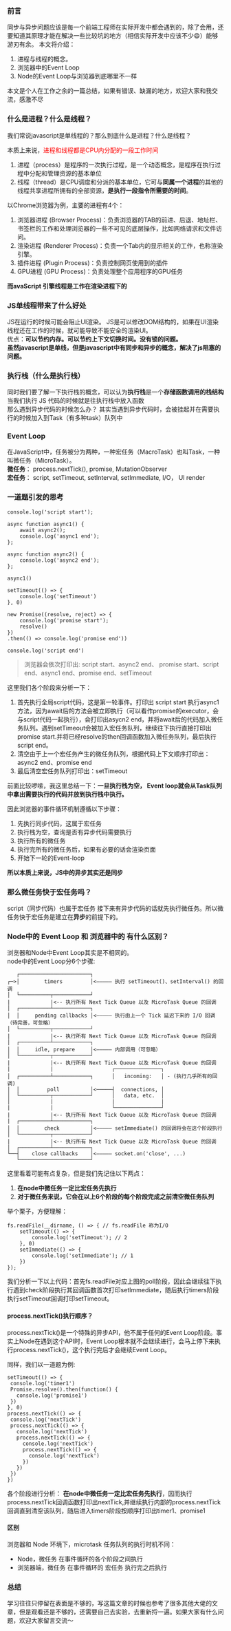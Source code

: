 ### 前言
同步与异步问题应该是每一个前端工程师在实际开发中都会遇到的，除了会用，还要知道其原理才能在解决一些比较坑的地方（相信实际开发中应该不少😄）能够游刃有余。
本文将介绍：
1. 进程与线程的概念。
2. 浏览器中的Event Loop
3. Node的Event Loop与浏览器到底哪里不一样</br>

本文是个人在工作之余的一篇总结，如果有错误、缺漏的地方，欢迎大家和我交流，感激不尽
### 什么是进程？什么是线程？
我们常说javascript是单线程的？那么到底什么是进程？什么是线程？</br>

本质上来说，<span style="color:red">进程和线程都是CPU内分配的一段工作时间</span>
1. 进程（process）是程序的一次执行过程，是一个动态概念，是程序在执行过程中分配和管理资源的基本单位
2. 线程（thread）是CPU调度和分派的基本单位，它可与**同属一个进程**的其他的线程共享进程所拥有的全部资源，**是执行一段指令所需要的时间**。

以Chrome浏览器为例，主要的进程有4个：
1. 浏览器进程 (Browser Process)：负责浏览器的TAB的前进、后退、地址栏、书签栏的工作和处理浏览器的一些不可见的底层操作，比如网络请求和文件访问。
2. 渲染进程 (Renderer Process)：负责一个Tab内的显示相关的工作，也称渲染引擎。
3. 插件进程 (Plugin Process)：负责控制网页使用到的插件
4. GPU进程 (GPU Process)：负责处理整个应用程序的GPU任务</br>

**而avaScript 引擎线程是工作在渲染进程下的**

### JS单线程带来了什么好处
JS在运行的时候可能会阻止UI渲染。
JS是可以修改DOM结构的，如果在UI渲染线程还在工作的时候，就可能导致不能安全的渲染UI。</br>
优点：**可以节约内存。可以节约上下文切换时间。没有锁的问题。**</br>
**虽然javascript是单线，但是javascript中有同步和异步的概念，解决了js阻塞的问题。**

### 执行栈（什么是执行栈）
同时我们要了解一下执行栈的概念，可以认为**执行栈**是一个**存储函数调用的栈结构**
当我们执行 JS 代码的时候就是往执行栈中放入函数</br>
那么遇到异步代码的时候怎么办？
其实当遇到异步代码时，会被挂起并在需要执行的时候加入到Task（有多种task）队列中

### Event Loop
在JavaScript中，任务被分为两种，一种宏任务（MacroTask）也叫Task，一种叫微任务（MicroTask）。</br>
**微任务**： process.nextTick(), promise, MutationObserver</br>
**宏任务**： script, setTimeout, setInterval, setImmediate, I/O， UI render
</br>

### 一道题引发的思考

```
console.log('script start');

async function async1() {
    await async2();
    console.log('async1 end');
};

async function async2() {
    console.log('async2 end');
};

async1()

setTimeout(() => {
    console.log('setTimeout')
}, 0)

new Promise((resolve, reject) => {
    console.log('promise start');
    resolve()
})
.then(() => console.log('promise end'))

console.log('script end')
```
> 浏览器会依次打印出: script start、async2 end、 promise start、script end、async1 end、promise end、setTimeout</br>

这里我们各个阶段来分析一下：
1. 首先执行全局script代码，这是第一轮事件。打印出 script start
执行async1方法，因为await后的方法会被立即执行（可以看作promise的executor，会与script代码一起执行），会打印出asycn2 end，并将await后的代码加入微任务队列。遇到setTimeout会被加入宏任务队列，继续往下执行直接打印出promise start.并将已经resolve的then回调函数加入微任务队列，最后执行script end。</br>
2. 清空由于上一个宏任务产生的微任务队列，根据代码上下文顺序打印出：async2 end、promise end
3. 最后清空宏任务队列打印出：setTimeout</br>

前面比较啰嗦，我这里总结一下：**一旦执行栈为空， Event loop就会从Task队列中拿出需要执行的代码并放到执行栈中执行。**</br>

<span>因此浏览器的事件循环机制遵循以下步骤：
1. 先执行同步代码，这属于宏任务
2. 执行栈为空，查询是否有异步代码需要执行
3. 执行所有的微任务
4. 执行完所有的微任务后，如果有必要的话会渲染页面
5. 开始下一轮的Event-loop
</span></br>

**所以本质上来说，JS中的异步其实还是同步**

### 那么微任务快于宏任务吗？
script（同步代码）也属于宏任务 接下来有异步代码的话就先执行微任务。所以微任务快于宏任务是建立在**异步**的前提下的。


### Node中的 Event Loop 和 浏览器中的 有什么区别？
浏览器和Node中Event Loop其实是不相同的。</br>
node中的Event Loop分6个步骤:
```
   ┌───────────────────────┐
┌─>│        timers         │<————— 执行 setTimeout()、setInterval() 的回调
│  └──────────┬────────────┘
|             |<-- 执行所有 Next Tick Queue 以及 MicroTask Queue 的回调
│  ┌──────────┴────────────┐
│  │     pending callbacks │<————— 执行由上一个 Tick 延迟下来的 I/O 回调（待完善，可忽略）
│  └──────────┬────────────┘
|             |<-- 执行所有 Next Tick Queue 以及 MicroTask Queue 的回调
│  ┌──────────┴────────────┐
│  │     idle, prepare     │<————— 内部调用（可忽略）
│  └──────────┬────────────┘     
|             |<-- 执行所有 Next Tick Queue 以及 MicroTask Queue 的回调
|             |                   ┌───────────────┐
│  ┌──────────┴────────────┐      │   incoming:   │ - (执行几乎所有的回调)
│  │         poll          │<─────┤  connections, │ 
│  └──────────┬────────────┘      │   data, etc.  │ 
│             |                   |               | 
|             |                   └───────────────┘
|             |<-- 执行所有 Next Tick Queue 以及 MicroTask Queue 的回调
|  ┌──────────┴────────────┐      
│  │        check          │<————— setImmediate() 的回调将会在这个阶段执行
│  └──────────┬────────────┘
|             |<-- 执行所有 Next Tick Queue 以及 MicroTask Queue 的回调
│  ┌──────────┴────────────┐
└──┤    close callbacks    │<————— socket.on('close', ...)
   └───────────────────────┘
```
这里看着可能有点复杂，但是我们先记住以下两点：
1. **在node中微任务一定比宏任务先执行**
2. **对于微任务来说，它会在以上6个阶段的每个阶段完成之前清空微任务队列**</br>

举个栗子，方便理解：
```
fs.readFile(__dirname, () => { // fs.readFile 称为I/O
    setTimeout(() => {
        console.log('setTimeout'); // 2
    }, 0)
    setImmediate(() => {
        console.log('setImmediate'); // 1
    })
});
```

我们分析一下以上代码：首先fs.readFile对应上图的poll阶段，因此会继续往下执行遇到check阶段执行其回调函数首次打印setImmediate，随后执行timers阶段执行setTimeout回调打印setTimeout。

#### process.nextTick()执行顺序？
process.nextTick()是一个特殊的异步API，他不属于任何的Event Loop阶段。事实上Node在遇到这个API时，Event Loop根本就不会继续进行，会马上停下来执行process.nextTick()，这个执行完后才会继续Event Loop。</br>

同样，我们以一道题为例:
```
setTimeout(() => {
 console.log('timer1')
 Promise.resolve().then(function() {
   console.log('promise1')
 })
}, 0)
process.nextTick(() => {
 console.log('nextTick')
 process.nextTick(() => {
   console.log('nextTick')
   process.nextTick(() => {
     console.log('nextTick')
     process.nextTick(() => {
       console.log('nextTick')
     })
   })
 })
})
```
各个阶段进行分析：
**在node中微任务一定比宏任务先执行**，因而执行process.nextTick回调函数打印出nextTick,并继续执行内部的process.nextTick回调直到清空该队列，随后进入timers阶段按顺序打印出timer1、promise1

#### 区别
浏览器和 Node 环境下，microtask 任务队列的执行时机不同：
* Node，微任务 在事件循环的各个阶段之间执行
* 浏览器端，微任务 在事件循环的 宏任务 执行完之后执行

### 总结
学习往往只停留在表面是不够的，写这篇文章的时候也参考了很多其他大佬的文章，但是观看还是不够的，还需要自己去实验，去重新捋一遍。如果大家有什么问题，欢迎大家留言交流～


